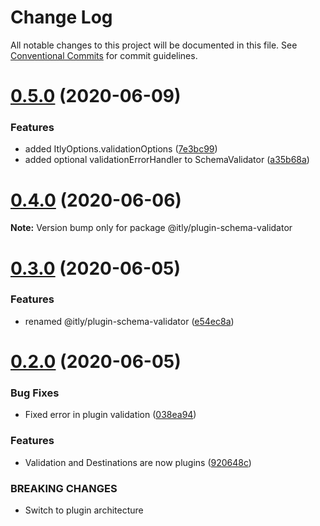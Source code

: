 # Change Log

All notable changes to this project will be documented in this file.
See [Conventional Commits](https://conventionalcommits.org) for commit guidelines.

# [0.5.0](https://github.com/iterativelyhq/itly-sdk/compare/v0.4.0...v0.5.0) (2020-06-09)


### Features

* added ItlyOptions.validationOptions ([7e3bc99](https://github.com/iterativelyhq/itly-sdk/commit/7e3bc998f8a7e1de36bd37a1e3d6cefcf72a6239))
* added optional validationErrorHandler to SchemaValidator ([a35b68a](https://github.com/iterativelyhq/itly-sdk/commit/a35b68acc545d25f50f8447513a70293a4c48050))





# [0.4.0](https://github.com/iterativelyhq/itly-sdk/compare/v0.3.0...v0.4.0) (2020-06-06)

**Note:** Version bump only for package @itly/plugin-schema-validator





# [0.3.0](https://github.com/iterativelyhq/itly-sdk/compare/v0.2.0...v0.3.0) (2020-06-05)


### Features

* renamed @itly/plugin-schema-validator ([e54ec8a](https://github.com/iterativelyhq/itly-sdk/commit/e54ec8a5b2fb20b8c06aab8db356d002d57c40c5))





# [0.2.0](https://github.com/iterativelyhq/itly-sdk/compare/v0.1.1...v0.2.0) (2020-06-05)


### Bug Fixes

* Fixed error in plugin validation ([038ea94](https://github.com/iterativelyhq/itly-sdk/commit/038ea94f28050055bbd60c061c47cc6af283d639))


### Features

* Validation and Destinations are now plugins ([920648c](https://github.com/iterativelyhq/itly-sdk/commit/920648c29757a762c9929fbd748ed8ed5e725045))


### BREAKING CHANGES

* Switch to plugin architecture
